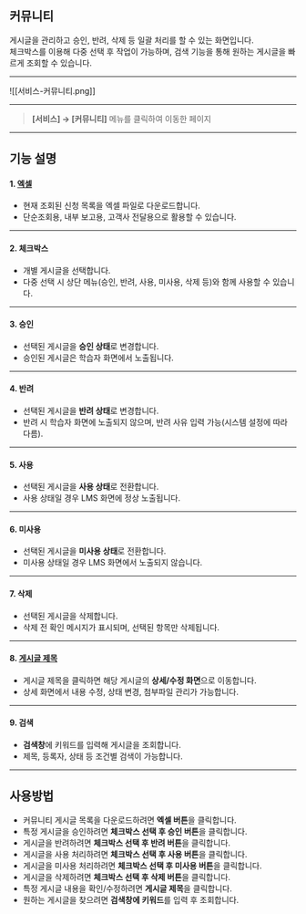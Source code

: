 ## 커뮤니티

게시글을 관리하고 승인, 반려, 삭제 등 일괄 처리를 할 수 있는 화면입니다.  
체크박스를 이용해 다중 선택 후 작업이 가능하며, 검색 기능을 통해 원하는 게시글을 빠르게 조회할 수 있습니다.

***

![[서비스-커뮤니티.png]]

***

> **[서비스] → [커뮤니티]** 메뉴를 클릭하여 이동한 페이지  

***

## 기능 설명

#### 1. [엑셀](엑셀.md)
- 현재 조회된 신청 목록을 엑셀 파일로 다운로드합니다.  
- 단순조회용, 내부 보고용, 고객사 전달용으로 활용할 수 있습니다.  

***

#### 2. 체크박스
- 개별 게시글을 선택합니다.  
- 다중 선택 시 상단 메뉴(승인, 반려, 사용, 미사용, 삭제 등)와 함께 사용할 수 있습니다.  

***

#### 3. 승인
- 선택된 게시글을 **승인 상태**로 변경합니다.  
- 승인된 게시글은 학습자 화면에서 노출됩니다.  

***

#### 4. 반려
- 선택된 게시글을 **반려 상태**로 변경합니다.  
- 반려 시 학습자 화면에 노출되지 않으며, 반려 사유 입력 가능(시스템 설정에 따라 다름).  

***

#### 5. 사용
- 선택된 게시글을 **사용 상태**로 전환합니다.  
- 사용 상태일 경우 LMS 화면에 정상 노출됩니다.  

***

#### 6. 미사용
- 선택된 게시글을 **미사용 상태**로 전환합니다.  
- 미사용 상태일 경우 LMS 화면에서 노출되지 않습니다.  

***

#### 7. 삭제
- 선택된 게시글을 삭제합니다.  
- 삭제 전 확인 메시지가 표시되며, 선택된 항목만 삭제됩니다.  

***

#### 8. [게시글 제목](커뮤니티-상세.md)
- 게시글 제목을 클릭하면 해당 게시글의 **상세/수정 화면**으로 이동합니다.  
- 상세 화면에서 내용 수정, 상태 변경, 첨부파일 관리가 가능합니다.  

***

#### 9. 검색
- **검색창**에 키워드를 입력해 게시글을 조회합니다.  
- 제목, 등록자, 상태 등 조건별 검색이 가능합니다.  

***

## 사용방법
- 커뮤니티 게시글 목록을 다운로드하려면 **엑셀 버튼**을 클릭합니다.  
- 특정 게시글을 승인하려면 **체크박스 선택 후 승인 버튼**을 클릭합니다.  
- 게시글을 반려하려면 **체크박스 선택 후 반려 버튼**을 클릭합니다.  
- 게시글을 사용 처리하려면 **체크박스 선택 후 사용 버튼**을 클릭합니다.  
- 게시글을 미사용 처리하려면 **체크박스 선택 후 미사용 버튼**을 클릭합니다.  
- 게시글을 삭제하려면 **체크박스 선택 후 삭제 버튼**을 클릭합니다.  
- 특정 게시글 내용을 확인/수정하려면 **게시글 제목**을 클릭합니다.  
- 원하는 게시글을 찾으려면 **검색창에 키워드**를 입력 후 조회합니다.  
